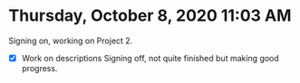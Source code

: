 # Thursday, October  8, 2020 11:03 AM
Signing on, working on Project 2.
- [X] Work on descriptions
Signing off, not quite finished but making good progress.
